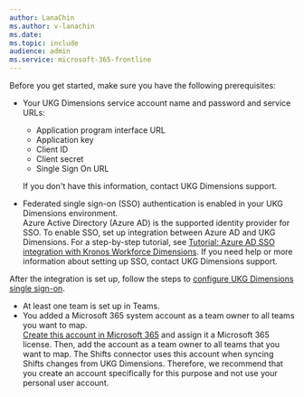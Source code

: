 ```yaml
---
author: LanaChin
ms.author: v-lanachin
ms.date: 
ms.topic: include
audience: admin
ms.service: microsoft-365-frontline
---
```

Before you get started, make sure you have the following prerequisites:

- Your UKG Dimensions service account name and password and service URLs:

  - Application program interface URL
  - Application key
  - Client ID
  - Client secret
  - Single Sign On URL

  If you don't have this information, contact UKG Dimensions support.
- Federated single sign-on (SSO) authentication is enabled in your UKG Dimensions environment. </br>Azure Active Directory (Azure AD) is the supported identity provider for SSO. To enable SSO, set up integration between Azure AD and UKG Dimensions. For a step-by-step tutorial, see [Tutorial: Azure AD SSO integration with Kronos Workforce Dimensions](/azure/active-directory/saas-apps/kronos-workforce-dimensions-tutorial). If you need help or more information about setting up SSO, contact UKG Dimensions support.

After the integration is set up, follow the steps to [configure UKG Dimensions single sign-on](shifts-connector-ukg-sso.md).

- At least one team is set up in Teams.
- You added a Microsoft 365 system account as a team owner to all teams you want to map.</br> [Create this account in Microsoft 365](/microsoft-365/admin/add-users/add-users) and assign it a Microsoft 365 license. Then, add the account as a team owner to all teams that you want to map. The Shifts connector uses this account when syncing Shifts changes from UKG Dimensions. Therefore, we recommend that you create an account specifically for this purpose and not use your personal user account.
 